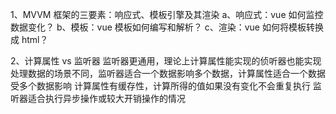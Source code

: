1、MVVM 框架的三要素：响应式、模板引擎及其渲染
a、响应式：vue 如何监控数据变化？
b、模板：vue 模板如何编写和解析？
c、渲染：vue 如何将模板转换成 html？

2、计算属性 vs 监听器
监听器更通用，理论上计算属性能实现的侦听器也能实现
处理数据的场景不同，监听器适合一个数据影响多个数据，计算属性适合一个数据受多个数据影响
计算属性有缓存性，计算所得的值如果没有变化不会重复执行
监听器适合执行异步操作或较大开销操作的情况
